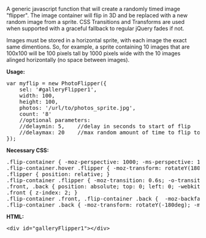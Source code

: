 A generic javascript function that will create a randomly timed image "flipper".  The image container will flip in 3D and be replaced with a new random image from a sprite.  CSS Transitions and Transforms are used when supported with a graceful fallback to regular jQuery fades if not.

Images must be stored in a horizontal sprite, with each image the exact same dimentions.  So, for example, a sprite containing 10 images that are 100x100 will be 100 pixels tall by 1000 pixels wide with the 10 images alinged horizontally (no space between images).


<b>Usage:</b>
<pre>
var myflip = new PhotoFlipper({ 
    sel: '#galleryFlipper1',
    width: 100,
    height: 100, 
    photos: '/url/to/photos_sprite.jpg', 
    count: '8'
    //optional parameters:
    //delaymin: 5,    //delay in seconds to start of flip
    //delaymax: 20    //max random amount of time to flip to another
});
</pre>

<b>Necessary CSS:</b>
<pre>
.flip-container { -moz-perspective: 1000; -ms-perspective: 1000; -webkit-perspective: 1000; perspective: 1000; }
.flip-container.hover .flipper { -moz-transform: rotateY(180deg); -ms-transform: rotateY(180deg); -o-transform: rotateY(180deg); -webkit-transform: rotateY(180deg); transform: rotateY(180deg);  }
.flipper { position: relative; }
.flip-container .flipper { -moz-transition: 0.6s; -o-transition: 0.6s; -webkit-transition: 0.6s; transition: 0.6s; -webkit-transform-style: preserve-3d; transform-style: preserve-3d; }
.front, .back { position: absolute; top: 0; left: 0; -webkit-border-radius: 6px; -moz-border-radius: 6px; border-radius: 6px; }
.front { z-index: 2; }
.flip-container .front, .flip-container .back {  -moz-backface-visibility: hidden; -webkit-backface-visibility: hidden; backface-visibility: hidden; -moz-background-size: cover; -o-background-size: cover; -webkit-background-size: cover; background-size: cover;  }
.flip-container .back { -moz-transform: rotateY(-180deg); -ms-transform: rotateY(-180deg); -o-transform: rotateY(-180deg); -webkit-transform: rotateY(-180deg); transform: rotateY(-180deg); }
</pre>

<b>HTML:</b>
<pre>
&lt;div id="galleryFlipper1"&gt;&lt;/div&gt;
</pre>
